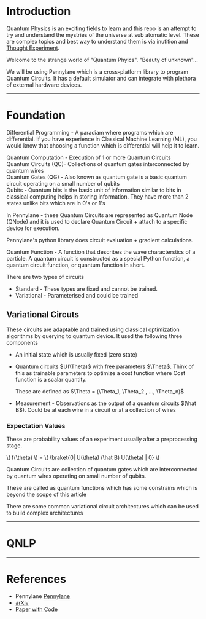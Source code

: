 
# Introduction

Quantum Physics is an exciting fields to learn and this repo is an attempt to try and understand the mystries of the universe at sub atomatic level. 
These are complex topics and best way to understand them is via inutition and [Thought Experiment](https://en.wikipedia.org/wiki/Einstein%27s_thought_experiments).

Welcome to the strange world of "Quantum Phyics". "Beauty of unknown"...

We will be using Pennylane which is a cross-platform library to program Quantum Circuits. It has a default simulator and can integrate with plethora of external hardware devices.

---
# Foundation
  
Differential Programming - A paradiam where programs which are differential. If you have experience in Classical Machine Learning (ML), you would know that choosing a function which is differential will help it to learn.

Quantum Computation - Execution of 1 or more Quantum Circuits  
Quantum Circuits (QC)- Collections of quantum gates interconnected by quantum wires   
Quantum Gates (QG) - Also known as  quantum gate is a basic quantum circuit operating on a small number of qubits  
Qubits - Quantum bits is the basic unit of information similar to bits in classical computing helps in storing information. They have more than 2 states unlike bits which are in 0's or 1's   



In Pennylane - these Quantum Circuits are represented as Quantum Node (QNode) and it is used to declare Quantum Circuit + attach to a specific device for execution.

Pennylane's python library does circuit evaluation + gradient calculations.

Quantum Function - A function that describes the wave characterstics of a particle. A quantum circuit is constructed as a special Python function, a quantum circuit function, or quantum function in short. 
<br>




There are two types of circuits 

* Standard - These types are fixed and cannot be trained.
* Variational - Parameterised and could be trained 

## Variational Circuts

These circuits are adaptable and trained using classical optimization algorithms by querying to quantum device. It used the following three components   

- An initial state which is usually fixed (zero state)

- Quantum circuits \$U(\Theta)$ with free parameters \$\Theta$. Think of this as trainable parameters to optimize a cost function where Cost function is a scalar quantity.

    These are defined as  \$\Theta = (\Theta_1, \Theta_2 , ..., \Theta_n)$

- Measurement - Observations as the output of a quantum circuits \$(\hat B$). Could be at each wire in a circuit or at a collection of wires 

### Expectation Values
These are probability values of an experiment usually after a preprocessing stage. 
 
\\( f(\theta) \\)  = \\( \braket{0| U(\theta) (\hat B) U(\theta) | 0} \\)  


Quantum Circuits are collection of quantum gates which are interconnected by quantum wires operating on small number of qubits.

These are called as quantum functions which has some constrains which is beyond the scope of this article


There are some common variational circuit architectures which can be used to build complex architectures

---


# QNLP

---
# References

* Pennylane [Pennylane](https://pennylane.ai/)
* [arXiv](https://arxiv.org/)  
* [Paper with Code](https://paperswithcode.com/)  



